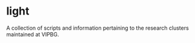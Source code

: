 light
=====

A collection of scripts and information pertaining to the research clusters maintained at VIPBG.